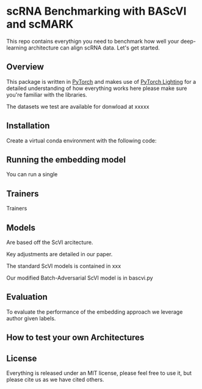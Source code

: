 # scRNA Benchmarking with BAScVI and scMARK

This repo contains everythign you need to benchmark how well your deep-learning architecture can align scRNA data. Let's get started.


## Overview

This package is written in [PyTorch](https://pytorch.org/) and makes use of [PyTorch Lighting](https://www.pytorchlightning.ai/) for a detailed understanding of how everything works here please make sure you're familiar with the libraries.

The datasets we test are available for donwload at xxxxx

## Installation

Create a virtual conda environment with the following code:



## Running the embedding model

You can run a single

## Trainers

Trainers 


## Models

Are based off the ScVI arcitecture.

Key adjustments are detailed in our paper.

The standard ScVI models is contained in xxx

Our modified Batch-Adversarial ScVI model is in bascvi.py

## Evaluation

To evaluate the performance of the embedding approach we leverage author given labels.

## How to test your own Architectures




## License

Everything is released under an MIT license, please feel free to use it, but please cite us as we have cited others.


